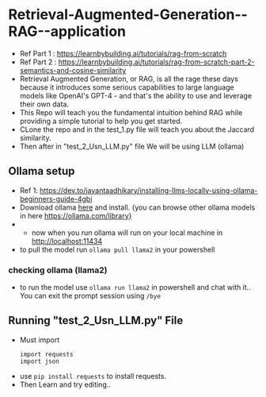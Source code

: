 # Retrieval-Augmented-Generation--RAG--application
* Ref Part 1 : https://learnbybuilding.ai/tutorials/rag-from-scratch
* Ref Part 2 : https://learnbybuilding.ai/tutorials/rag-from-scratch-part-2-semantics-and-cosine-similarity
* Retrieval Augmented Generation, or RAG, is all the rage these days because it introduces some serious capabilities to large language models like OpenAI's GPT-4 - and that's the ability to use and leverage their own data.
* This Repo will teach you the fundamental intuition behind RAG while providing a simple tutorial to help you get started.
* CLone the repo and in the test_1.py file will teach you about the Jaccard similarity.
* Then after in "test_2_Usn_LLM.py" file We will be using LLM (ollama)

## Ollama setup
* Ref 1: https://dev.to/jayantaadhikary/installing-llms-locally-using-ollama-beginners-guide-4gbi
* Download ollama [here](https://ollama.com/download) and install. {you can browse other ollama models in here https://ollama.com/library}
* * now when you run ollama will run on your local machine in [http://localhost:11434](http://localhost:11434)
* to pull the model run  ``` ollama pull llama2 ``` in your powershell

### checking ollama (llama2)
* to run the model use ``` ollama run llama2 ``` in powershell and chat with it.. You can exit the prompt session using ```/bye```

## Running "test_2_Usn_LLM.py" File
* Must import
  ```
  import requests
  import json
  ```
* use ``` pip install requests ``` to install requests.
* Then Learn and try editing..
